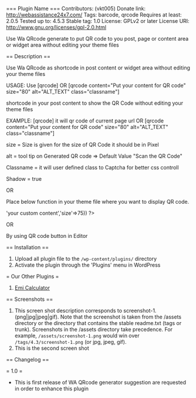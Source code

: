 === Plugin Name ===
Contributors: (vkt005)
Donate link: http://webassistance24x7.com/
Tags: barcode, qrcode
Requires at least: 2.0.5
Tested up to: 4.5.3
Stable tag: 1.0
License: GPLv2 or later
License URI: http://www.gnu.org/licenses/gpl-2.0.html

Use Wa QRcode generate to put QR code to you post, page or content area or widget area without editing your theme files

== Description ==

Use Wa QRcode  as shortcode in post content or widget area without editing your theme files

USAGE:
Use [qrcode] 
OR 
[qrcode content="Put your content for QR code" size="80" alt="ALT_TEXT" class="classname"] 

shortcode in your post content to show the QR Code without editing your theme files

EXAMPLE:
[qrcode] it will qr code of   current page url 
OR 
[qrcode content="Put your content for QR code" size="80" alt="ALT_TEXT" class="classname"]

size = Size is given for the size of QR Code it should be in Pixel

alt = tool tip on Generated QR code => Default Value "Scan the QR Code"

Classname = it will user defined class to Captcha for better css controll

Shadow = true

OR

Place below function in your theme file where you want to display QR code.

<?php
 echo qrcode_xi_shortcode(array('content'=>'your custom content','size'=>75)) 
?>

OR

By using QR code button in Editor

== Installation ==

1. Upload all plugin file to the `/wp-content/plugins/` directory
2. Activate the plugin through the 'Plugins' menu in WordPress

= Our Other Plugins =
1. <a href="https://wordpress.org/plugins/os-emi-calculator/" target="_blank" title="Emi Calculator">Emi Calculator</a>

== Screenshots ==

1. This screen shot description corresponds to screenshot-1.(png|jpg|jpeg|gif). Note that the screenshot is taken from
the /assets directory or the directory that contains the stable readme.txt (tags or trunk). Screenshots in the /assets 
directory take precedence. For example, `/assets/screenshot-1.png` would win over `/tags/4.3/screenshot-1.png` 
(or jpg, jpeg, gif).
2. This is the second screen shot

== Changelog ==

= 1.0 =
* This is first release of WA QRcode generator suggestion are requested in order to enhance this plugin

